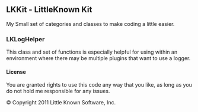 ## LKKit - LittleKnown Kit

My Small set of categories and classes to make coding a little easier.

### LKLogHelper

This class and set of functions is especially helpful for using within an environment where there may be multiple plugins that want to use a logger.

#### License

You are granted rights to use this code any way that you like, as long as you do not hold me responsible for any issues.


© Copyright 2011 Little Known Software, Inc.

